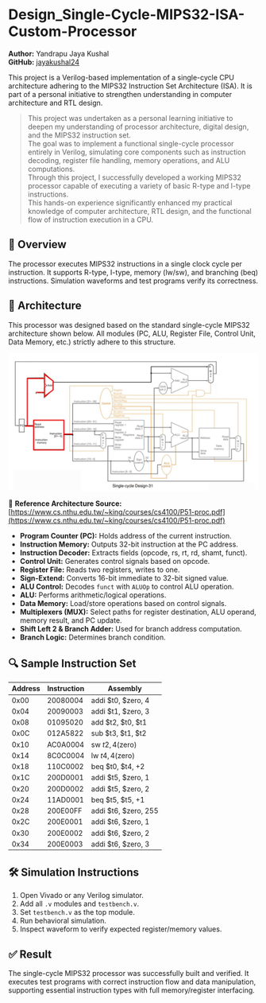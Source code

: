 # Design_Single-Cycle-MIPS32-ISA-Custom-Processor

**Author:** Yandrapu Jaya Kushal  
**GitHub:** [jayakushal24](https://github.com/jayakushal24)

This project is a Verilog-based implementation of a single-cycle CPU architecture adhering to the MIPS32 Instruction Set Architecture (ISA). It is part of a personal initiative to strengthen understanding in computer architecture and RTL design.

> This project was undertaken as a personal learning initiative to deepen my understanding of processor architecture, digital design, and the MIPS32 instruction set.  
> The goal was to implement a functional single-cycle processor entirely in Verilog, simulating core components such as instruction decoding, register file handling, memory operations, and ALU computations.  
> Through this project, I successfully developed a working MIPS32 processor capable of executing a variety of basic R-type and I-type instructions.  
> This hands-on experience significantly enhanced my practical knowledge of computer architecture, RTL design, and the functional flow of instruction execution in a CPU.

## 🧠 Overview

The processor executes MIPS32 instructions in a single clock cycle per instruction. It supports R-type, I-type, memory (lw/sw), and branching (beq) instructions. Simulation waveforms and test programs verify its correctness.


## 🧱 Architecture 

This processor was designed based on the standard single-cycle MIPS32 architecture shown below. All modules (PC, ALU, Register File, Control Unit, Data Memory, etc.) strictly adhere to this structure.

![MIPS32 Architecture](./Architecture_MIPS32.png)

📖 **Reference Architecture Source:**  
[https://www.cs.nthu.edu.tw/~king/courses/cs4100/P51-proc.pdf](https://www.cs.nthu.edu.tw/~king/courses/cs4100/P51-proc.pdf)

- **Program Counter (PC):** Holds address of the current instruction.
- **Instruction Memory:** Outputs 32-bit instruction at the PC address.
- **Instruction Decoder:** Extracts fields (opcode, rs, rt, rd, shamt, funct).
- **Control Unit:** Generates control signals based on opcode.
- **Register File:** Reads two registers, writes to one.
- **Sign-Extend:** Converts 16-bit immediate to 32-bit signed value.
- **ALU Control:** Decodes `funct` with `ALUOp` to control ALU operation.
- **ALU:** Performs arithmetic/logical operations.
- **Data Memory:** Load/store operations based on control signals.
- **Multiplexers (MUX):** Select paths for register destination, ALU operand, memory result, and PC update.
- **Shift Left 2 & Branch Adder:** Used for branch address computation.
- **Branch Logic:** Determines branch condition.



## 🔍 Sample Instruction Set

| Address | Instruction | Assembly |
|---------|-------------|----------|
| 0x00    | 20080004    | addi $t0, $zero, 4 |
| 0x04    | 20090003    | addi $t1, $zero, 3 |
| 0x08    | 01095020    | add  $t2, $t0, $t1 |
| 0x0C    | 012A5822    | sub  $t3, $t1, $t2 |
| 0x10    | AC0A0004    | sw   $t2, 4($zero) |
| 0x14    | 8C0C0004    | lw   $t4, 4($zero) |
| 0x18    | 110C0002    | beq  $t0, $t4, +2  |
| 0x1C    | 200D0001    | addi $t5, $zero, 1 |
| 0x20    | 200D0002    | addi $t5, $zero, 2 |
| 0x24    | 11AD0001    | beq  $t5, $t5, +1  |
| 0x28    | 200E00FF    | addi $t6, $zero, 255 |
| 0x2C    | 200E0001    | addi $t6, $zero, 1 |
| 0x30    | 200E0002    | addi $t6, $zero, 2 |
| 0x34    | 200E0003    | addi $t6, $zero, 3 |


## 🛠️ Simulation Instructions

1. Open Vivado or any Verilog simulator.
2. Add all `.v` modules and `testbench.v`.
3. Set `testbench.v` as the top module.
4. Run behavioral simulation.
5. Inspect waveform to verify expected register/memory values.


## ✅ Result

The single-cycle MIPS32 processor was successfully built and verified. It executes test programs with correct instruction flow and data manipulation, supporting essential instruction types with full memory/register interfacing.
































